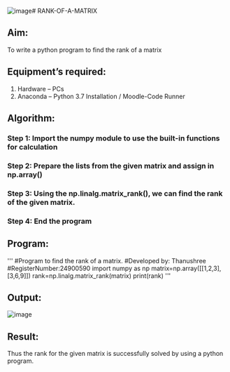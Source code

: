![image](https://github.com/user-attachments/assets/07cbac4b-8c3f-4432-8266-ccbf370600df)# RANK-OF-A-MATRIX
## Aim:
To write a python program to find the rank of a matrix
## Equipment’s required:
1. 	Hardware – PCs
2. 	Anaconda – Python 3.7 Installation / Moodle-Code Runner
## Algorithm:
### Step 1: Import the numpy module to use the built-in functions for calculation
### Step 2: Prepare the lists from the given matrix and assign in np.array()
### Step 3: Using the np.linalg.matrix_rank(), we can find the rank of the given matrix.
### Step 4: End the program
## Program:
'''
#Program to find the rank of a matrix.
#Developed by: Thanushree
#RegisterNumber:24900590
import numpy as np
matrix=np.array([[1,2,3],[3,6,9]])
rank=np.linalg.matrix_rank(matrix)
print(rank)
'''
## Output:
![image](https://github.com/user-attachments/assets/22fa7d3a-ef99-4482-a9a6-8d4213414e0e)

## Result:
Thus the rank for the given matrix is successfully solved by  using a python program.

